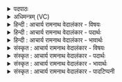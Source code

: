 <details><summary>पदपाठः</summary>

य꣣ज्ञ꣡स्य꣢। हि। स्थः। ऋ꣣त्वि꣡जा꣢। सस्नी꣢꣯इ꣡ति꣢। वा꣡जे꣢꣯षु। क꣡र्म꣢꣯सु। इ꣡न्द्रा꣢꣯ग्नी। इ꣡न्द्र꣢꣯। अ꣣ग्नीइ꣡ति꣢। त꣡स्य꣢꣯। बो꣣धतम्। १०७३।
</details>

<details><summary>अधिमन्त्रम् (VC)</summary>

- इन्द्राग्नी
- श्यावाश्व आत्रेयः
- गायत्री
- षड्जः
</details>

<details><summary>हिन्दी : आचार्य रामनाथ वेदालंकार - विषयः</summary>

प्रथम मन्त्र में इन्द्राग्नी के नाम से जीवात्मा और प्राण तथा राजा और सेनापति को सम्बोधन करते हैं।
</details>

<details><summary>हिन्दी : आचार्य रामनाथ वेदालंकार - पदार्थः</summary>

पदार्थान्वयभाषाः -  हे (इन्द्राग्नी) जीवात्मा और प्राण एवं राजा और सेनापति ! तुम दोनों (यज्ञस्य) शरीर-यज्ञ एवं राष्ट्र-यज्ञ के (हि) निश्चय ही (ऋत्विजा) ऋत्विज्,संचालक (स्थः) हो, (वाजेषु) विज्ञानों में तथा (कर्मसु) कर्मों में (सस्नी) निष्णात हो। तुम दोनों (तस्य) उसे देहयज्ञ एवं राष्ट्रयज्ञ को (बोधतम्) करना वा कराना जानो ॥१॥
</details>

<details><summary>हिन्दी : आचार्य रामनाथ वेदालंकार - भावार्थः</summary>

भावार्थभाषाः -  जीवात्मा और प्राण के आधिपत्य में वैयक्तिक शरीर-यज्ञ को भली-भाँति सञ्चालित करके राजा और सेनापति के सहयोग से राष्ट्र को उन्नत करना चाहिए ॥१॥
</details>

<details><summary>संस्कृत : आचार्य रामनाथ वेदालंकार - विषयः</summary>

तत्रादाविन्द्राग्निनाम्ना जीवात्मप्राणौ नृपतिसेनापती च सम्बोधयति।
</details>

<details><summary>संस्कृत : आचार्य रामनाथ वेदालंकार - पदार्थः</summary>

पदार्थान्वयभाषाः -  हे (इन्द्राग्नी) जीवात्मप्राणौ नृपतिसेनापती वा ! युवाम् (यज्ञस्य) देहयज्ञस्य राष्ट्रयज्ञस्य वा (हि) निश्चयेन (ऋत्विजा) ऋत्विजौ,सञ्चालकौ (स्थः) वर्तेथे, (वाजेषु) विज्ञानेषु (कर्मसु) क्रियासु च (सस्नी) निष्णातौ स्थ।[ष्णा शौचे धातोः ‘आदृगमहनजनः किकिनौ लिट् च’ अ० ३।२।१७१ इति किन् प्रत्ययः। लिड्वद्भावाद् धातोर्द्वित्वम्।]युवाम् (तस्य) तं देहयज्ञं राष्ट्रयज्ञं वा।[द्वितीयार्थे षष्ठी।] (बोधतम्) कर्तुं कारयितुं च जानीतम् ॥१॥
</details>

<details><summary>संस्कृत : आचार्य रामनाथ वेदालंकार - भावार्थः</summary>

भावार्थभाषाः -  जीवात्मप्राणयोराधिपत्ये वैयक्तिकं देहयज्ञं सम्यक् सञ्चाल्य नृपतिसेनापत्योः सहयोगेन राष्ट्रमुन्नेतव्यम् ॥१॥
</details>

<details><summary>संस्कृत : आचार्य रामनाथ वेदालंकार - पादटिप्पनी</summary>

टिप्पणी:   १. ऋ० ८।३८।१।
</details>